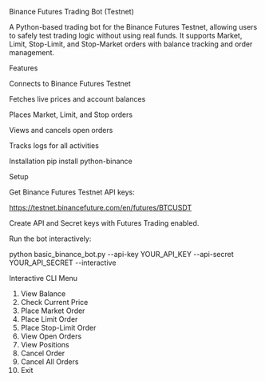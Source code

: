 Binance Futures Trading Bot (Testnet)

A Python-based trading bot for the Binance Futures Testnet, allowing users to safely test trading logic without using real funds.
It supports Market, Limit, Stop-Limit, and Stop-Market orders with balance tracking and order management.

Features

Connects to Binance Futures Testnet

Fetches live prices and account balances

Places Market, Limit, and Stop orders

Views and cancels open orders

Tracks logs for all activities

Installation
pip install python-binance

Setup

Get Binance Futures Testnet API keys:

https://testnet.binancefuture.com/en/futures/BTCUSDT

Create API and Secret keys with Futures Trading enabled.

Run the bot interactively:

python basic_binance_bot.py --api-key YOUR_API_KEY --api-secret YOUR_API_SECRET --interactive

Interactive CLI Menu
1. View Balance
2. Check Current Price
3. Place Market Order
4. Place Limit Order
5. Place Stop-Limit Order
6. View Open Orders
7. View Positions
8. Cancel Order
9. Cancel All Orders
0. Exit
